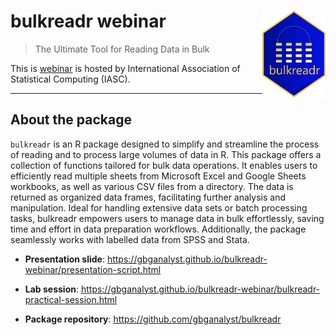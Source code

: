 # bulkreadr webinar <a><img src='images/logo.png' align="right" height="138.5" /></a>

> The Ultimate Tool for Reading Data in Bulk


This is [webinar](https://isi-web.org/webinar/iasc-bulkreadr-ultimate-tool-reading-data-bulk) is hosted by International Association of Statistical Computing (IASC).

---

## About the package

`bulkreadr` is an R package designed to simplify and streamline the process of reading and to process large volumes of data in R. This package offers a collection of functions tailored for bulk data operations. It enables users to efficiently read multiple sheets from Microsoft Excel and Google Sheets workbooks, as well as various CSV files from a directory. The data is returned as organized data frames, facilitating further analysis and manipulation. Ideal for handling extensive data sets or batch processing tasks, bulkreadr empowers users to manage data in bulk effortlessly, saving time and effort in data preparation workflows. Additionally, the package seamlessly works with labelled data from SPSS and Stata.

- **Presentation slide**: <https://gbganalyst.github.io/bulkreadr-webinar/presentation-script.html>

- **Lab session**: <https://gbganalyst.github.io/bulkreadr-webinar/bulkreadr-practical-session.html>

- **Package repository**: <https://github.com/gbganalyst/bulkreadr>
